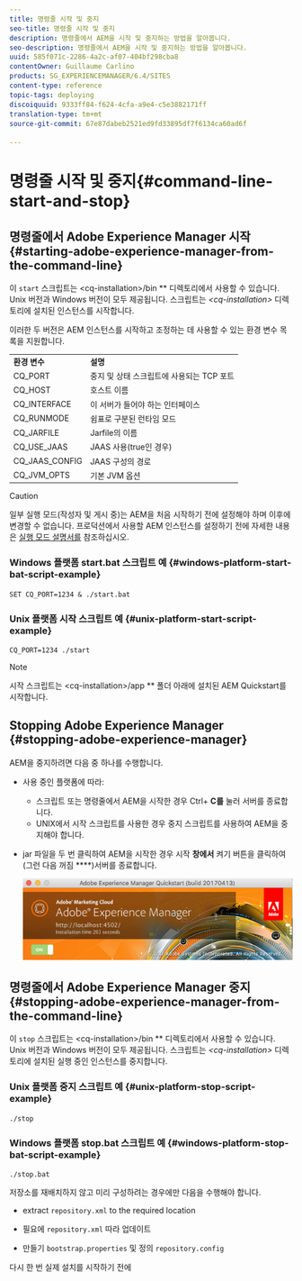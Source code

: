 ```yaml
---
title: 명령줄 시작 및 중지
seo-title: 명령줄 시작 및 중지
description: 명령줄에서 AEM을 시작 및 중지하는 방법을 알아봅니다.
seo-description: 명령줄에서 AEM을 시작 및 중지하는 방법을 알아봅니다.
uuid: 585f071c-2286-4a2c-af07-404bf298cba8
contentOwner: Guillaume Carlino
products: SG_EXPERIENCEMANAGER/6.4/SITES
content-type: reference
topic-tags: deploying
discoiquuid: 9333ff84-f624-4cfa-a9e4-c5e3882171ff
translation-type: tm+mt
source-git-commit: 67e87dabeb2521ed9fd33895df7f6134ca60ad6f

---
```



# 명령줄 시작 및 중지{#command-line-start-and-stop}

## 명령줄에서 Adobe Experience Manager 시작 {#starting-adobe-experience-manager-from-the-command-line}

이 `start` 스크립트는 &lt;cq-installation>/bin ** 디렉토리에서 사용할 수 있습니다. Unix 버전과 Windows 버전이 모두 제공됩니다. 스크립트는 *&lt;cq-installation>* 디렉토리에 설치된 인스턴스를 시작합니다.

이러한 두 버전은 AEM 인스턴스를 시작하고 조정하는 데 사용할 수 있는 환경 변수 목록을 지원합니다.

<table> 
 <tbody> 
  <tr> 
   <td><strong>환경 변수 </strong></td> 
   <td><strong>설명 </strong></td> 
  </tr> 
  <tr> 
   <td>CQ_PORT</td> 
   <td>중지 및 상태 스크립트에 사용되는 TCP 포트<br /> </td> 
  </tr> 
  <tr> 
   <td>CQ_HOST</td> 
   <td>호스트 이름<br /> </td> 
  </tr> 
  <tr> 
   <td>CQ_INTERFACE</td> 
   <td>이 서버가 들어야 하는 인터페이스<br /> </td> 
  </tr> 
  <tr> 
   <td>CQ_RUNMODE</td> 
   <td>쉼표로 구분된 런타임 모드<br /> </td> 
  </tr> 
  <tr> 
   <td>CQ_JARFILE</td> 
   <td>Jarfile의 이름<br /> </td> 
  </tr> 
  <tr> 
   <td>CQ_USE_JAAS</td> 
   <td>JAAS 사용(true인 경우)<br /> </td> 
  </tr> 
  <tr> 
   <td>CQ_JAAS_CONFIG</td> 
   <td>JAAS 구성의 경로<br /> </td> 
  </tr> 
  <tr> 
   <td>CQ_JVM_OPTS</td> 
   <td>기본 JVM 옵션<br /> </td> 
  </tr> 
 </tbody> 
</table>

>[!CAUTION]
>
>일부 실행 모드(작성자 및 게시 중)는 AEM을 처음 시작하기 전에 설정해야 하며 이후에 변경할 수 없습니다. 프로덕션에서 사용할 AEM 인스턴스를 설정하기 전에 자세한 내용은 [실행 모드 설명서를](/help/sites-deploying/configure-runmodes.md) 참조하십시오.

### Windows 플랫폼 start.bat 스크립트 예 {#windows-platform-start-bat-script-example}

```shell
SET CQ_PORT=1234 & ./start.bat
```

### Unix 플랫폼 시작 스크립트 예 {#unix-platform-start-script-example}

```shell
CQ_PORT=1234 ./start
```

>[!NOTE]
>
>시작 스크립트는 &lt;cq-installation>/app ** 폴더 아래에 설치된 AEM Quickstart를 시작합니다.

## Stopping Adobe Experience Manager {#stopping-adobe-experience-manager}

AEM을 중지하려면 다음 중 하나를 수행합니다.

* 사용 중인 플랫폼에 따라:

   * 스크립트 또는 명령줄에서 AEM을 시작한 경우 Ctrl+ **C를** 눌러 서버를 종료합니다.
   * UNIX에서 시작 스크립트를 사용한 경우 중지 스크립트를 사용하여 AEM을 중지해야 합니다.

* jar 파일을 두 번 클릭하여 AEM을 시작한 경우 시작 **창에서** 켜기 버튼을 클릭하여(그런 다음 꺼짐 ****)서버를 종료합니다.

   ![chlimage_1-63](assets/chlimage_1-63.png)

## 명령줄에서 Adobe Experience Manager 중지 {#stopping-adobe-experience-manager-from-the-command-line}

이 `stop` 스크립트는 &lt;cq-installation>/bin ** 디렉토리에서 사용할 수 있습니다. Unix 버전과 Windows 버전이 모두 제공됩니다. 스크립트는 *&lt;cq-installation>* 디렉토리에 설치된 실행 중인 인스턴스를 중지합니다.

### Unix 플랫폼 중지 스크립트 예 {#unix-platform-stop-script-example}

```shell
./stop
```

### Windows 플랫폼 stop.bat 스크립트 예 {#windows-platform-stop-bat-script-example}

```shell
./stop.bat
```

저장소를 재배치하지 않고 미리 구성하려는 경우에만 다음을 수행해야 합니다.

* extract `repository.xml` to the required location

* 필요에 `repository.xml` 따라 업데이트

* 만들기 `bootstrap.properties` 및 정의 `repository.config`

다시 한 번 실제 설치를 시작하기 전에
